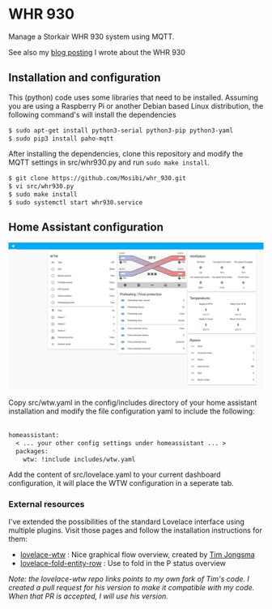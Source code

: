 # WHR 930
Manage a Storkair WHR 930 system using MQTT.

See also my [blog posting](https://blog.mosibi.nl/domotica/2017/12/31/control-a-storkair-zehnder-whr-930-ventilation-unit-using-mqtt.html) I wrote about the WHR 930


## Installation and configuration
This (python) code uses some libraries that need to be installed. Assuming you are using a Raspberry Pi or another Debian based Linux distribution, the following command's will install the dependencies

```lang=shell
$ sudo apt-get install python3-serial python3-pip python3-yaml
$ sudo pip3 install paho-mqtt
````

After installing the dependencies, clone this repository and modify the MQTT settings in src/whr930.py and run `sudo make install`.

```lang=shell
$ git clone https://github.com/Mosibi/whr_930.git
$ vi src/whr930.py
$ sudo make install
$ sudo systemctl start whr930.service
```

## Home Assistant configuration

![Image](ha-screenshot.png)

Copy src/wtw.yaml in the config/includes directory of your home assistant installation and modify the file configuration yaml to include the following:

```lang=yaml

homeassistant:
  < ... your other config settings under homeassistant ... >
  packages:
    wtw: !include includes/wtw.yaml

```

Add the content of src/lovelace.yaml to your current dashboard configuration, it will place the WTW configuration in a seperate tab.


### External resources
I've extended the possibilities of the standard Lovelace interface using multiple plugins. Visit those pages and follow the installation instructions for them:

* [lovelace-wtw](https://github.com/Mosibi/lovelace-wtw/tree/mosibi) : Nice graphical flow overview, created by [Tim Jongsma](https://github.com/timjong93)
* [lovelace-fold-entity-row](https://github.com/thomasloven/lovelace-fold-entity-row) : Use to fold in the P status overview

*Note: the lovelace-wtw repo links points to my own fork of Tim's code. I created a pull request for his version to make it compatible with my code. When that PR is accepted, I will use his version.*